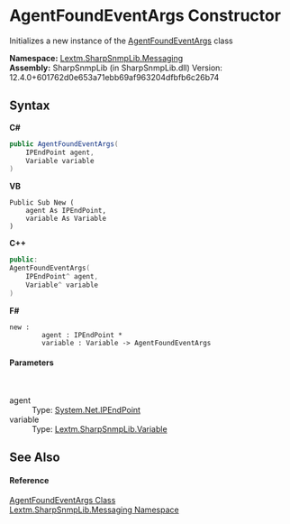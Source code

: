 # AgentFoundEventArgs Constructor 
 

Initializes a new instance of the <a href="T_Lextm_SharpSnmpLib_Messaging_AgentFoundEventArgs">AgentFoundEventArgs</a> class

**Namespace:**&nbsp;<a href="N_Lextm_SharpSnmpLib_Messaging">Lextm.SharpSnmpLib.Messaging</a><br />**Assembly:**&nbsp;SharpSnmpLib (in SharpSnmpLib.dll) Version: 12.4.0+601762d0e653a71ebb69af963204dfbfb6c26b74

## Syntax

**C#**<br />
``` C#
public AgentFoundEventArgs(
	IPEndPoint agent,
	Variable variable
)
```

**VB**<br />
``` VB
Public Sub New ( 
	agent As IPEndPoint,
	variable As Variable
)
```

**C++**<br />
``` C++
public:
AgentFoundEventArgs(
	IPEndPoint^ agent, 
	Variable^ variable
)
```

**F#**<br />
``` F#
new : 
        agent : IPEndPoint * 
        variable : Variable -> AgentFoundEventArgs
```


#### Parameters
&nbsp;<dl><dt>agent</dt><dd>Type: <a href="https://docs.microsoft.com/dotnet/api/system.net.ipendpoint" target="_blank" rel="noopener noreferrer">System.Net.IPEndPoint</a><br /></dd><dt>variable</dt><dd>Type: <a href="T_Lextm_SharpSnmpLib_Variable">Lextm.SharpSnmpLib.Variable</a><br /></dd></dl>

## See Also


#### Reference
<a href="T_Lextm_SharpSnmpLib_Messaging_AgentFoundEventArgs">AgentFoundEventArgs Class</a><br /><a href="N_Lextm_SharpSnmpLib_Messaging">Lextm.SharpSnmpLib.Messaging Namespace</a><br />
